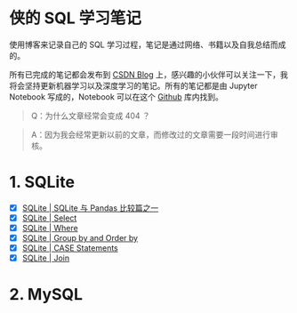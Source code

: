 # 侠的 SQL 学习笔记

使用博客来记录自己的 SQL 学习过程，笔记是通过网络、书籍以及自我总结而成的。

所有已完成的笔记都会发布到 [CSDN Blog](https://blog.csdn.net/weixin_45488228) 上，感兴趣的小伙伴可以关注一下，我将会坚持更新机器学习以及深度学习的笔记。所有的笔记都是由 Jupyter Notebook 写成的，Notebook 可以在这个 [Github](https://github.com/X1AOX1A/SQL_Notes) 库内找到。

>Q：为什么文章经常会变成 404 ？ 

>A：因为我会经常更新以前的文章，而修改过的文章需要一段时间进行审核。

# 1. SQLite

- [x] [SQLite | SQLite 与 Pandas 比较篇之一](https://blog.csdn.net/weixin_45488228/article/details/104450751)
- [x] [SQLite | Select](https://blog.csdn.net/weixin_45488228/article/details/104336824)
- [x] [SQLite | Where](https://blog.csdn.net/weixin_45488228/article/details/104377915)
- [x] [SQLite | Group by and Order by](https://blog.csdn.net/weixin_45488228/article/details/104436653)
- [x] [SQLite | CASE Statements](https://blog.csdn.net/weixin_45488228/article/details/104480537)
- [x] [SQLite | Join](https://blog.csdn.net/weixin_45488228/article/details/104687791)

# 2. MySQL

